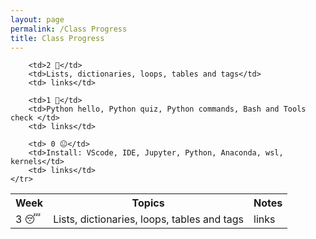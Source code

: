 ```yaml
---
layout: page
permalink: /Class Progress
title: Class Progress
---
```

<table>
    <tr>
     <th>Week</th>
     <th>Topics</th>
     <th>Notes</th>
    </tr>
    <tr>
        <td>3 😴</td>
        <td> Lists, dictionaries, loops, tables and tags</td>
        <td> links</td>

        <td>2 🤨</td>
        <td>Lists, dictionaries, loops, tables and tags</td>
        <td> links</td>
        
        <td>1 🤧</td>
        <td>Python hello, Python quiz, Python commands, Bash and Tools check </td>
        <td> links</td>

        <td> 0 😐</td>
        <td>Install: VScode, IDE, Jupyter, Python, Anaconda, wsl, kernels</td>
        <td> links</td>
    </tr>
</table>